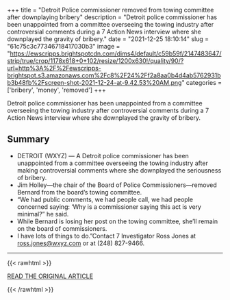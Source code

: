+++
title = "Detroit Police commissioner removed from towing committee after downplaying bribery"
description = "Detroit police commissioner has been unappointed from a committee overseeing the towing industry after controversial comments during a 7 Action News interview where she downplayed the gravity of bribery."
date = "2021-12-25 18:10:14"
slug = "61c75c3c77346718417030b3"
image = "https://ewscripps.brightspotcdn.com/dims4/default/c59b59f/2147483647/strip/true/crop/1178x618+0+102/resize/1200x630!/quality/90/?url=http%3A%2F%2Fewscripps-brightspot.s3.amazonaws.com%2Fc8%2F24%2Ff2a8aa0b4d4ab5762931bb3b48fb%2Fscreen-shot-2021-12-24-at-9.42.53%20AM.png"
categories = ['bribery', 'money', 'removed']
+++

Detroit police commissioner has been unappointed from a committee overseeing the towing industry after controversial comments during a 7 Action News interview where she downplayed the gravity of bribery.

## Summary

- DETROIT (WXYZ) — A Detroit police commissioner has been unappointed from a committee overseeing the towing industry after making controversial comments where she downplayed the seriousness of bribery.
- Jim Holley—the chair of the Board of Police Commissioners—removed Bernard from the board’s towing committee.
- “We had public comments, we had people call, we had people concerned saying: ‘Why is a commissioner saying this act is very minimal?” he said.
- While Bernard is losing her post on the towing committee, she’ll remain on the board of commissioners.
- I have lots of things to do.”Contact 7 Investigator Ross Jones at ross.jones@wxyz.com or at (248) 827-9466.

---

{{< rawhtml >}}
  <p class="article-category">
    <a target="_blank" href="https://www.wxyz.com/news/local-news/investigations/detroit-police-commissioner-removed-from-towing-committee-after-downplaying-bribery">READ THE ORIGINAL ARTICLE</a>
  </p>
{{< /rawhtml >}}
